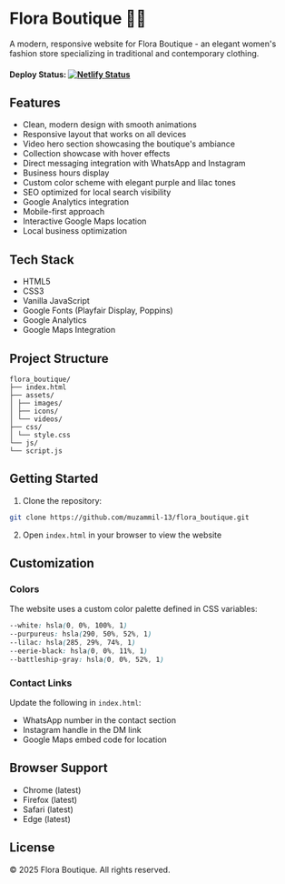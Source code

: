 # Flora Boutique 🪻👗

A modern, responsive website for Flora Boutique - an elegant women's fashion store specializing in traditional and contemporary clothing.

#### Deploy Status: [![Netlify Status](https://api.netlify.com/api/v1/badges/4eacef85-d74f-4249-aafc-f207bd24e796/deploy-status)](https://app.netlify.com/sites/floraboutiqueetpa/deploys)

## Features

- Clean, modern design with smooth animations
- Responsive layout that works on all devices
- Video hero section showcasing the boutique's ambiance
- Collection showcase with hover effects
- Direct messaging integration with WhatsApp and Instagram
- Business hours display
- Custom color scheme with elegant purple and lilac tones
- SEO optimized for local search visibility
- Google Analytics integration
- Mobile-first approach
- Interactive Google Maps location
- Local business optimization

## Tech Stack

- HTML5
- CSS3
- Vanilla JavaScript
- Google Fonts (Playfair Display, Poppins)
- Google Analytics
- Google Maps Integration

## Project Structure

```
flora_boutique/ 
├── index.html 
├── assets/ 
│ ├── images/ 
│ ├── icons/ 
│ └── videos/ 
├── css/ 
│ └── style.css 
└── js/ 
└── script.js
```

## Getting Started

1. Clone the repository:

```bash
git clone https://github.com/muzammil-13/flora_boutique.git
```

2. Open `index.html` in your browser to view the website

## Customization

### Colors

The website uses a custom color palette defined in CSS variables:

```css
--white: hsla(0, 0%, 100%, 1)
--purpureus: hsla(290, 50%, 52%, 1)
--lilac: hsla(285, 29%, 74%, 1)
--eerie-black: hsla(0, 0%, 11%, 1)
--battleship-gray: hsla(0, 0%, 52%, 1)
```

### Contact Links

Update the following in `index.html`:

* WhatsApp number in the contact section
* Instagram handle in the DM link
* Google Maps embed code for location

## Browser Support

* Chrome (latest)
* Firefox (latest)
* Safari (latest)
* Edge (latest)

## License

© 2025 Flora Boutique. All rights reserved.
